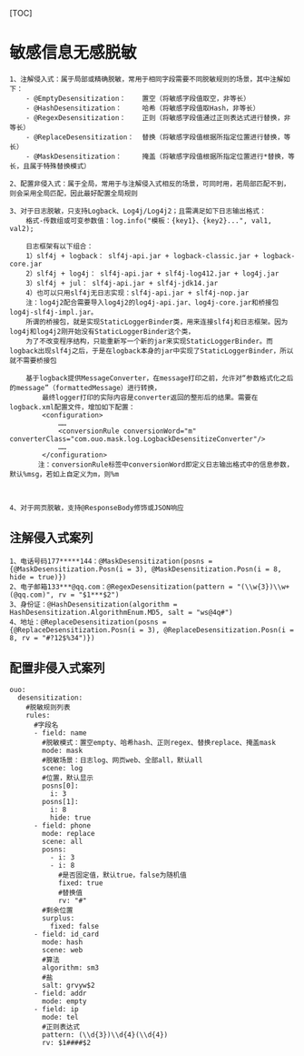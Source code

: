 [TOC]

# 敏感信息无感脱敏

    1、注解侵入式：属于局部或精确脱敏，常用于相同字段需要不同脱敏规则的场景，其中注解如下：
        - @EmptyDesensitization：    置空（将敏感字段值取空，非等长）
        - @HashDesensitization：     哈希（将敏感字段值取Hash，非等长）
        - @RegexDesensitization：    正则（将敏感字段值通过正则表达式进行替换，非等长）
        - @ReplaceDesensitization：  替换（将敏感字段值根据所指定位置进行替换，等长）
        - @MaskDesensitization：     掩盖（将敏感字段值根据所指定位置进行*替换，等长，且属于特殊替换模式）
        
    2、配置非侵入式：属于全局，常用于与注解侵入式相反的场景，可同时用，若局部匹配不到，则会采用全局匹配，因此最好配置全局规则
    
    3、对于日志脱敏，只支持Logback、Log4j/Log4j2；且需满足如下日志输出格式：
        格式-传数组或可变参数值：log.info("模板：{key1}、{key2}...", val1, val2);
        
        日志框架有以下组合：
        1）slf4j + logback： slf4j-api.jar + logback-classic.jar + logback-core.jar
        2）slf4j + log4j： slf4j-api.jar + slf4j-log412.jar + log4j.jar
        3）slf4j + jul： slf4j-api.jar + slf4j-jdk14.jar
        4）也可以只用slf4j无日志实现：slf4j-api.jar + slf4j-nop.jar
        注：log4j2配合需要导入log4j2的log4j-api.jar、log4j-core.jar和桥接包log4j-slf4j-impl.jar。
        所谓的桥接包，就是实现StaticLoggerBinder类，用来连接slf4j和日志框架。因为log4j和log4j2刚开始没有StaticLoggerBinder这个类，
        为了不改变程序结构，只能重新写一个新的jar来实现StaticLoggerBinder。而logback出现slf4j之后，于是在logback本身的jar中实现了StaticLoggerBinder，所以就不需要桥接包
    
        基于logback提供MessageConverter，在message打印之前，允许对“参数格式化之后的message”（formattedMessage）进行转换，
            最终logger打印的实际内容是converter返回的整形后的结果。需要在logback.xml配置文件，增加如下配置：
            <configuration>
                ……
                <conversionRule conversionWord="m" converterClass="com.ouo.mask.log.LogbackDesensitizeConverter"/>
                ……
            </configuration>
           注：conversionRule标签中conversionWord即定义日志输出格式中的信息参数，默认%msg，若如上自定义为m，则%m
           
           
    
    4、对于网页脱敏，支持@ResponseBody修饰或JSON响应    
    
## 注解侵入式案列

    1、电话号码177*****144：@MaskDesensitization(posns = {@MaskDesensitization.Posn(i = 3), @MaskDesensitization.Posn(i = 8, hide = true)})
    2、电子邮箱133***@qq.com：@RegexDesensitization(pattern = "(\\w{3})\\w+(@qq.com)", rv = "$1***$2")
    3、身份证：@HashDesensitization(algorithm = HashDesensitization.AlgorithmEnum.MD5, salt = "ws@4q#")
    4、地址：@ReplaceDesensitization(posns = {@ReplaceDesensitization.Posn(i = 3), @ReplaceDesensitization.Posn(i = 8, rv = "#?12$%34")})

## 配置非侵入式案列

    ouo:
      desensitization:
        #脱敏规则列表
        rules:
          #字段名
          - field: name
            #脱敏模式：置空empty、哈希hash、正则regex、替换replace、掩盖mask
            mode: mask
            #脱敏场景：日志log、网页web、全部all，默认all
            scene: log
            #位置，默认显示
            posns[0]:
              i: 3
            posns[1]:
              i: 8
              hide: true
          - field: phone
            mode: replace
            scene: all
            posns:
              - i: 3
              - i: 8
                #是否固定值，默认true，false为随机值
                fixed: true
                #替换值
                rv: "#"
            #剩余位置    
            surplus:
              fixed: false
          - field: id_card
            mode: hash
            scene: web
            #算法
            algorithm: sm3
            #盐
            salt: grvyw$2
          - field: addr
            mode: empty
          - field: ip
            mode: tel
            #正则表达式
            pattern: (\\d{3})\\d{4}(\\d{4})
            rv: $1####$2
